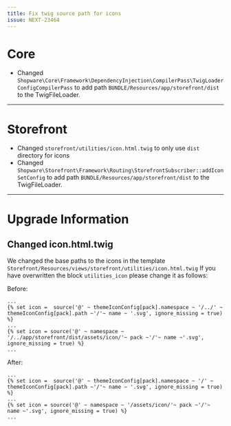 ```yaml
---
title: Fix twig source path for icons
issue: NEXT-23464
---
```

# Core
* Changed `Shopware\Core\Framework\DependencyInjection\CompilerPass\TwigLoaderConfigCompilerPass` to add path `BUNDLE/Resources/app/storefront/dist` to the TwigFileLoader.
___
# Storefront
* Changed `storefront/utilities/icon.html.twig` to only use `dist` directory for icons
* Changed `Shopware\Storefront\Framework\Routing\StorefrontSubscriber::addIconSetConfig` to add path `BUNDLE/Resources/app/storefront/dist` to the TwigFileLoader.
___
# Upgrade Information

## Changed icon.html.twig

We changed the base paths to the icons in the template `Storefront/Resources/views/storefront/utilities/icon.html.twig`
If you have overwritten the block `utilities_icon` please change it as follows:

Before:
```twig
...
{% set icon =  source('@' ~ themeIconConfig[pack].namespace ~ '/../' ~ themeIconConfig[pack].path ~'/'~ name ~ '.svg', ignore_missing = true) %}
...
{% set icon = source('@' ~ namespace ~ '/../app/storefront/dist/assets/icon/'~ pack ~'/'~ name ~'.svg', ignore_missing = true) %}
...
```

After:
```twig
...
{% set icon =  source('@' ~ themeIconConfig[pack].namespace ~ '/' ~ themeIconConfig[pack].path ~'/'~ name ~ '.svg', ignore_missing = true) %}
...
{% set icon = source('@' ~ namespace ~ '/assets/icon/'~ pack ~'/'~ name ~'.svg', ignore_missing = true) %}
...
```
